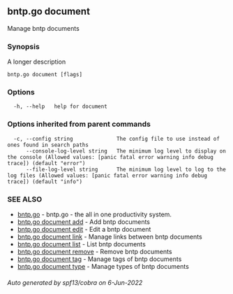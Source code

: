 ## bntp.go document

Manage bntp documents

### Synopsis

A longer description

```
bntp.go document [flags]
```

### Options

```
  -h, --help   help for document
```

### Options inherited from parent commands

```
  -c, --config string              The config file to use instead of ones found in search paths
      --console-log-level string   The minimum log level to display on the console (Allowed values: [panic fatal error warning info debug trace]) (default "error")
      --file-log-level string      The minimum log level to log to the log files (Allowed values: [panic fatal error warning info debug trace]) (default "info")
```

### SEE ALSO

* [bntp.go](bntp.go.md)	 - bntp.go - the all in one productivity system.
* [bntp.go document add](bntp.go_document_add.md)	 - Add bntp documents
* [bntp.go document edit](bntp.go_document_edit.md)	 - Edit a bntp document
* [bntp.go document link](bntp.go_document_link.md)	 - Manage links between bntp documents
* [bntp.go document list](bntp.go_document_list.md)	 - List bntp documents
* [bntp.go document remove](bntp.go_document_remove.md)	 - Remove bntp documents
* [bntp.go document tag](bntp.go_document_tag.md)	 - Manage tags of bntp documents
* [bntp.go document type](bntp.go_document_type.md)	 - Manage types of bntp documents

###### Auto generated by spf13/cobra on 6-Jun-2022
